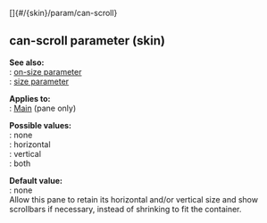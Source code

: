[]{#/{skin}/param/can-scroll}    
## can-scroll parameter (skin)    
**See also:**    
:   [on-size parameter](ref/%7Bskin%7D/param/on-size)    
:   [size parameter](ref/%7Bskin%7D/param/size)    
<!-- -->    
**Applies to:**    
:   [Main](ref/%7Bskin%7D/control/main) (pane only)    
<!-- -->    
**Possible values:**    
:   none    
:   horizontal    
:   vertical    
:   both    
<!-- -->    
**Default value:**    
:   none    
Allow this pane to retain its horizontal and/or vertical size and show    
scrollbars if necessary, instead of shrinking to fit the container.  